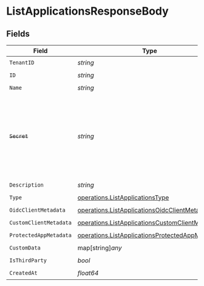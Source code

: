 # ListApplicationsResponseBody


## Fields

| Field                                                                                                                                                                                                                                                                                          | Type                                                                                                                                                                                                                                                                                           | Required                                                                                                                                                                                                                                                                                       | Description                                                                                                                                                                                                                                                                                    |
| ---------------------------------------------------------------------------------------------------------------------------------------------------------------------------------------------------------------------------------------------------------------------------------------------- | ---------------------------------------------------------------------------------------------------------------------------------------------------------------------------------------------------------------------------------------------------------------------------------------------- | ---------------------------------------------------------------------------------------------------------------------------------------------------------------------------------------------------------------------------------------------------------------------------------------------- | ---------------------------------------------------------------------------------------------------------------------------------------------------------------------------------------------------------------------------------------------------------------------------------------------- |
| `TenantID`                                                                                                                                                                                                                                                                                     | *string*                                                                                                                                                                                                                                                                                       | :heavy_check_mark:                                                                                                                                                                                                                                                                             | N/A                                                                                                                                                                                                                                                                                            |
| `ID`                                                                                                                                                                                                                                                                                           | *string*                                                                                                                                                                                                                                                                                       | :heavy_check_mark:                                                                                                                                                                                                                                                                             | N/A                                                                                                                                                                                                                                                                                            |
| `Name`                                                                                                                                                                                                                                                                                         | *string*                                                                                                                                                                                                                                                                                       | :heavy_check_mark:                                                                                                                                                                                                                                                                             | N/A                                                                                                                                                                                                                                                                                            |
| ~~`Secret`~~                                                                                                                                                                                                                                                                                   | *string*                                                                                                                                                                                                                                                                                       | :heavy_check_mark:                                                                                                                                                                                                                                                                             | : warning: ** DEPRECATED **: This will be removed in a future release, please migrate away from it as soon as possible.<br/><br/>The internal client secret. Note it is only used for internal validation, and the actual secrets should be retrieved from `/api/applications/{id}/secrets` endpoints. |
| `Description`                                                                                                                                                                                                                                                                                  | *string*                                                                                                                                                                                                                                                                                       | :heavy_check_mark:                                                                                                                                                                                                                                                                             | N/A                                                                                                                                                                                                                                                                                            |
| `Type`                                                                                                                                                                                                                                                                                         | [operations.ListApplicationsType](../../models/operations/listapplicationstype.md)                                                                                                                                                                                                             | :heavy_check_mark:                                                                                                                                                                                                                                                                             | N/A                                                                                                                                                                                                                                                                                            |
| `OidcClientMetadata`                                                                                                                                                                                                                                                                           | [operations.ListApplicationsOidcClientMetadata](../../models/operations/listapplicationsoidcclientmetadata.md)                                                                                                                                                                                 | :heavy_check_mark:                                                                                                                                                                                                                                                                             | N/A                                                                                                                                                                                                                                                                                            |
| `CustomClientMetadata`                                                                                                                                                                                                                                                                         | [operations.ListApplicationsCustomClientMetadata](../../models/operations/listapplicationscustomclientmetadata.md)                                                                                                                                                                             | :heavy_check_mark:                                                                                                                                                                                                                                                                             | N/A                                                                                                                                                                                                                                                                                            |
| `ProtectedAppMetadata`                                                                                                                                                                                                                                                                         | [operations.ListApplicationsProtectedAppMetadata](../../models/operations/listapplicationsprotectedappmetadata.md)                                                                                                                                                                             | :heavy_check_mark:                                                                                                                                                                                                                                                                             | N/A                                                                                                                                                                                                                                                                                            |
| `CustomData`                                                                                                                                                                                                                                                                                   | map[string]*any*                                                                                                                                                                                                                                                                               | :heavy_check_mark:                                                                                                                                                                                                                                                                             | arbitrary                                                                                                                                                                                                                                                                                      |
| `IsThirdParty`                                                                                                                                                                                                                                                                                 | *bool*                                                                                                                                                                                                                                                                                         | :heavy_check_mark:                                                                                                                                                                                                                                                                             | N/A                                                                                                                                                                                                                                                                                            |
| `CreatedAt`                                                                                                                                                                                                                                                                                    | *float64*                                                                                                                                                                                                                                                                                      | :heavy_check_mark:                                                                                                                                                                                                                                                                             | N/A                                                                                                                                                                                                                                                                                            |